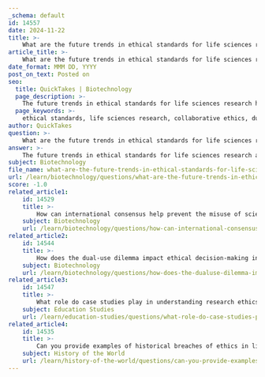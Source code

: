 ```yaml
---
_schema: default
id: 14557
date: 2024-11-22
title: >-
    What are the future trends in ethical standards for life sciences research?
article_title: >-
    What are the future trends in ethical standards for life sciences research?
date_format: MMM DD, YYYY
post_on_text: Posted on
seo:
  title: QuickTakes | Biotechnology
  page_description: >-
    The future trends in ethical standards for life sciences research highlight collaborative ethics, the dual-use research dilemma, patient-centric models, global biosecurity norms, increased regulatory scrutiny, and the importance of ongoing dialogue to adapt to new challenges in the field.
  page_keywords: >-
    ethical standards, life sciences research, collaborative ethics, dual-use research, patient-centric research, citizen science, global norms, biosecurity, regulatory scrutiny, ongoing ethical dialogue
author: QuickTakes
question: >-
    What are the future trends in ethical standards for life sciences research?
answer: >-
    The future trends in ethical standards for life sciences research are likely to be shaped by several key developments and emerging practices. Here are some of the most significant trends:\n\n1. **Collaborative Ethics**: There is a growing emphasis on integrating ethical discussions into the research planning process. The model of 'collaborative ethics' encourages life sciences researchers to work closely with professional ethicists and philosophers from the earliest stages of their projects. This approach aims to foster a deeper understanding of the ethical implications of research ideas and methodologies, ensuring that ethical considerations are not an afterthought but a fundamental part of the research process.\n\n2. **Focus on Dual-Use Research**: The dual-use dilemma, where research can be used for both beneficial and harmful purposes, is becoming increasingly prominent. Ethical standards will likely evolve to address the complexities of dual-use research, requiring researchers to consider the potential implications of their work on public health and security. This includes developing guidelines for the responsible dissemination of research findings and the impermissibility of certain types of experiments that pose significant risks.\n\n3. **Patient-Centric and Citizen Science Models**: The rise of patient-led research and citizen science is challenging traditional regulatory frameworks. As individuals engage in research outside conventional settings, ethical standards will need to adapt to ensure that these practices adhere to established norms of ethical research. This may involve creating new guidelines that address the unique challenges posed by less regulated environments.\n\n4. **Global Norms and Biosecurity**: Organizations like the World Health Organization (WHO) are investing in the development of stronger global norms for bioscience research. This includes initiatives aimed at enhancing biosecurity and biosafety, particularly in light of emerging biological risks. Future ethical standards will likely reflect a more international perspective, promoting collaboration across borders to address ethical challenges in life sciences research.\n\n5. **Increased Regulatory Scrutiny**: As the life sciences industry continues to innovate, there will be a heightened focus on regulatory compliance and ethical oversight. Organizations that proactively address ethical considerations and regulatory expectations will not only lead the industry but also help establish new standards in precision medicine and other areas.\n\n6. **Ongoing Ethical Dialogue**: The landscape of life sciences research is dynamic, and ongoing ethical dialogue will be essential. Workshops and public discussions, such as those organized by the National Academies of Sciences, Engineering, and Medicine, will play a crucial role in identifying and addressing emerging bioethical issues. This continuous engagement will help ensure that ethical standards evolve in response to new challenges and societal expectations.\n\nIn summary, the future of ethical standards in life sciences research will be characterized by collaborative approaches, a focus on dual-use dilemmas, adaptation to new research models, global cooperation on biosecurity, increased regulatory scrutiny, and ongoing dialogue about ethical practices. These trends will help foster a culture of integrity and responsibility in scientific research, ultimately enhancing public trust in the life sciences.
subject: Biotechnology
file_name: what-are-the-future-trends-in-ethical-standards-for-life-sciences-research.md
url: /learn/biotechnology/questions/what-are-the-future-trends-in-ethical-standards-for-life-sciences-research
score: -1.0
related_article1:
    id: 14529
    title: >-
        How can international consensus help prevent the misuse of scientific research?
    subject: Biotechnology
    url: /learn/biotechnology/questions/how-can-international-consensus-help-prevent-the-misuse-of-scientific-research
related_article2:
    id: 14544
    title: >-
        How does the dual-use dilemma impact ethical decision-making in life sciences?
    subject: Biotechnology
    url: /learn/biotechnology/questions/how-does-the-dualuse-dilemma-impact-ethical-decisionmaking-in-life-sciences
related_article3:
    id: 14547
    title: >-
        What role do case studies play in understanding research ethics?
    subject: Education Studies
    url: /learn/education-studies/questions/what-role-do-case-studies-play-in-understanding-research-ethics
related_article4:
    id: 14535
    title: >-
        Can you provide examples of historical breaches of ethics in life sciences?
    subject: History of the World
    url: /learn/history-of-the-world/questions/can-you-provide-examples-of-historical-breaches-of-ethics-in-life-sciences
---
```


&nbsp;